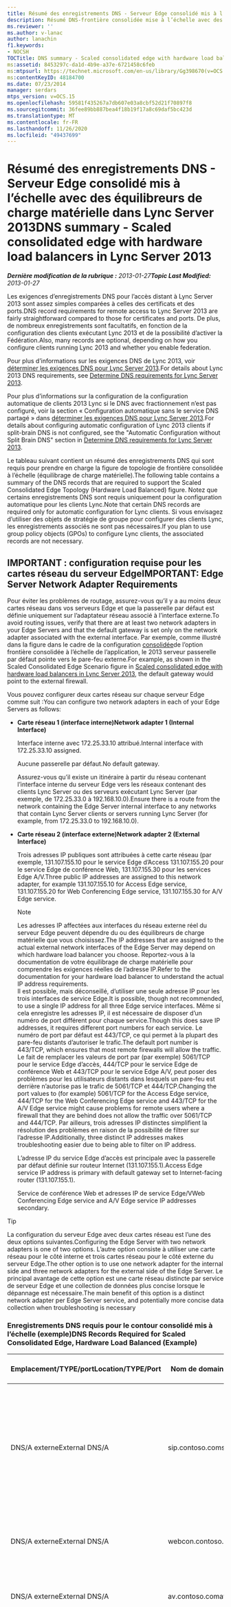 ```yaml
---
title: Résumé des enregistrements DNS - Serveur Edge consolidé mis à l’échelle avec des équilibreurs de charge matérielle
description: Résumé DNS-frontière consolidée mise à l’échelle avec des équilibreurs de charge matérielle.
ms.reviewer: ''
ms.author: v-lanac
author: lanachin
f1.keywords:
- NOCSH
TOCTitle: DNS summary - Scaled consolidated edge with hardware load balancers
ms:assetid: 8453297c-da1d-4b9e-a37e-6721458c6feb
ms:mtpsurl: https://technet.microsoft.com/en-us/library/Gg398670(v=OCS.15)
ms:contentKeyID: 48184700
ms.date: 07/23/2014
manager: serdars
mtps_version: v=OCS.15
ms.openlocfilehash: 59581f435267a7db607e03a8cbf52d21f70897f8
ms.sourcegitcommit: 36fee89bb887bea4f18b19f17a8c69daf5bc423d
ms.translationtype: MT
ms.contentlocale: fr-FR
ms.lasthandoff: 11/26/2020
ms.locfileid: "49437699"
---
```

# <a name="dns-summary---scaled-consolidated-edge-with-hardware-load-balancers-in-lync-server-2013"></a><span data-ttu-id="31f9c-103">Résumé des enregistrements DNS - Serveur Edge consolidé mis à l’échelle avec des équilibreurs de charge matérielle dans Lync Server 2013</span><span class="sxs-lookup"><span data-stu-id="31f9c-103">DNS summary - Scaled consolidated edge with hardware load balancers in Lync Server 2013</span></span>

<div data-xmlns="http://www.w3.org/1999/xhtml">

<div class="topic" data-xmlns="http://www.w3.org/1999/xhtml" data-msxsl="urn:schemas-microsoft-com:xslt" data-cs="https://msdn.microsoft.com/">

<div data-asp="https://msdn2.microsoft.com/asp">



</div>

<div id="mainSection">

<div id="mainBody"><span data-ttu-id="31f9c-104">

<span> </span></span><span class="sxs-lookup"><span data-stu-id="31f9c-104">

<span> </span></span></span>

<span data-ttu-id="31f9c-105">_**Dernière modification de la rubrique :** 2013-01-27_</span><span class="sxs-lookup"><span data-stu-id="31f9c-105">_**Topic Last Modified:** 2013-01-27_</span></span>

<span data-ttu-id="31f9c-106">Les exigences d’enregistrements DNS pour l’accès distant à Lync Server 2013 sont assez simples comparées à celles des certificats et des ports.</span><span class="sxs-lookup"><span data-stu-id="31f9c-106">DNS record requirements for remote access to Lync Server 2013 are fairly straightforward compared to those for certificates and ports.</span></span> <span data-ttu-id="31f9c-107">De plus, de nombreux enregistrements sont facultatifs, en fonction de la configuration des clients exécutant Lync 2013 et de la possibilité d’activer la Fédération.</span><span class="sxs-lookup"><span data-stu-id="31f9c-107">Also, many records are optional, depending on how you configure clients running Lync 2013 and whether you enable federation.</span></span>

<span data-ttu-id="31f9c-108">Pour plus d’informations sur les exigences DNS de Lync 2013, voir [déterminer les exigences DNS pour Lync Server 2013](lync-server-2013-determine-dns-requirements.md).</span><span class="sxs-lookup"><span data-stu-id="31f9c-108">For details about Lync 2013 DNS requirements, see [Determine DNS requirements for Lync Server 2013](lync-server-2013-determine-dns-requirements.md).</span></span>

<span data-ttu-id="31f9c-109">Pour plus d’informations sur la configuration de la configuration automatique de clients 2013 Lync si le DNS avec fractionnement n’est pas configuré, voir la section « Configuration automatique sans le service DNS partagé » dans [déterminer les exigences DNS pour Lync Server 2013](lync-server-2013-determine-dns-requirements.md).</span><span class="sxs-lookup"><span data-stu-id="31f9c-109">For details about configuring automatic configuration of Lync 2013 clients if split-brain DNS is not configured, see the "Automatic Configuration without Split Brain DNS" section in [Determine DNS requirements for Lync Server 2013](lync-server-2013-determine-dns-requirements.md).</span></span>

<span data-ttu-id="31f9c-110">Le tableau suivant contient un résumé des enregistrements DNS qui sont requis pour prendre en charge la figure de topologie de frontière consolidée à l’échelle (équilibrage de charge matérielle).</span><span class="sxs-lookup"><span data-stu-id="31f9c-110">The following table contains a summary of the DNS records that are required to support the Scaled Consolidated Edge Topology (Hardware Load Balanced) figure.</span></span> <span data-ttu-id="31f9c-111">Notez que certains enregistrements DNS sont requis uniquement pour la configuration automatique pour les clients Lync.</span><span class="sxs-lookup"><span data-stu-id="31f9c-111">Note that certain DNS records are required only for automatic configuration for Lync clients.</span></span> <span data-ttu-id="31f9c-112">Si vous envisagez d’utiliser des objets de stratégie de groupe pour configurer des clients Lync, les enregistrements associés ne sont pas nécessaires.</span><span class="sxs-lookup"><span data-stu-id="31f9c-112">If you plan to use group policy objects (GPOs) to configure Lync clients, the associated records are not necessary.</span></span>

<div>

## <a name="important-edge-server-network-adapter-requirements"></a><span data-ttu-id="31f9c-113">IMPORTANT : configuration requise pour les cartes réseau du serveur Edge</span><span class="sxs-lookup"><span data-stu-id="31f9c-113">IMPORTANT: Edge Server Network Adapter Requirements</span></span>

<span data-ttu-id="31f9c-114">Pour éviter les problèmes de routage, assurez-vous qu’il y a au moins deux cartes réseau dans vos serveurs Edge et que la passerelle par défaut est définie uniquement sur l’adaptateur réseau associé à l’interface externe.</span><span class="sxs-lookup"><span data-stu-id="31f9c-114">To avoid routing issues, verify that there are at least two network adapters in your Edge Servers and that the default gateway is set only on the network adapter associated with the external interface.</span></span> <span data-ttu-id="31f9c-115">Par exemple, comme illustré dans la figure dans le cadre de la configuration [consolidée](lync-server-2013-scaled-consolidated-edge-with-hardware-load-balancers.md)de l’option frontière consolidée à l’échelle de l’application, le 2013 serveur passerelle par défaut pointe vers le pare-feu externe.</span><span class="sxs-lookup"><span data-stu-id="31f9c-115">For example, as shown in the Scaled Consolidated Edge Scenario figure in [Scaled consolidated edge with hardware load balancers in Lync Server 2013](lync-server-2013-scaled-consolidated-edge-with-hardware-load-balancers.md), the default gateway would point to the external firewall.</span></span>

<span data-ttu-id="31f9c-116">Vous pouvez configurer deux cartes réseau sur chaque serveur Edge comme suit :</span><span class="sxs-lookup"><span data-stu-id="31f9c-116">You can configure two network adapters in each of your Edge Servers as follows:</span></span>

  - <span data-ttu-id="31f9c-117">**Carte réseau 1 (interface interne)**</span><span class="sxs-lookup"><span data-stu-id="31f9c-117">**Network adapter 1 (Internal Interface)**</span></span>
    
    <span data-ttu-id="31f9c-118">Interface interne avec 172.25.33.10 attribué.</span><span class="sxs-lookup"><span data-stu-id="31f9c-118">Internal interface with 172.25.33.10 assigned.</span></span>
    
    <span data-ttu-id="31f9c-119">Aucune passerelle par défaut.</span><span class="sxs-lookup"><span data-stu-id="31f9c-119">No default gateway.</span></span>
    
    <span data-ttu-id="31f9c-120">Assurez-vous qu’il existe un itinéraire à partir du réseau contenant l’interface interne du serveur Edge vers les réseaux contenant des clients Lync Server ou des serveurs exécutant Lync Server (par exemple, de 172.25.33.0 à 192.168.10.0).</span><span class="sxs-lookup"><span data-stu-id="31f9c-120">Ensure there is a route from the network containing the Edge Server internal interface to any networks that contain Lync Server clients or servers running Lync Server (for example, from 172.25.33.0 to 192.168.10.0).</span></span>

  - <span data-ttu-id="31f9c-121">**Carte réseau 2 (interface externe)**</span><span class="sxs-lookup"><span data-stu-id="31f9c-121">**Network adapter 2 (External Interface)**</span></span>
    
    <span data-ttu-id="31f9c-122">Trois adresses IP publiques sont attribuées à cette carte réseau (par exemple, 131.107.155.10 pour le service Edge d’Access 131.107.155.20 pour le service Edge de conférence Web, 131.107.155.30 pour les services Edge A/V.</span><span class="sxs-lookup"><span data-stu-id="31f9c-122">Three public IP addresses are assigned to this network adapter, for example 131.107.155.10 for Access Edge service, 131.107.155.20 for Web Conferencing Edge service, 131.107.155.30 for A/V Edge service.</span></span>
    
    <div>
    

    > [!NOTE]
    > <span data-ttu-id="31f9c-123">Les adresses IP affectées aux interfaces du réseau externe réel du serveur Edge peuvent dépendre du ou des équilibreurs de charge matérielle que vous choisissez.</span><span class="sxs-lookup"><span data-stu-id="31f9c-123">The IP addresses that are assigned to the actual external network interfaces of the Edge Server may depend on which hardware load balancer you choose.</span></span> <span data-ttu-id="31f9c-124">Reportez-vous à la documentation de votre équilibrage de charge matérielle pour comprendre les exigences réelles de l’adresse IP.</span><span class="sxs-lookup"><span data-stu-id="31f9c-124">Refer to the documentation for your hardware load balancer to understand the actual IP address requirements.</span></span><BR><span data-ttu-id="31f9c-125">Il est possible, mais déconseillé, d’utiliser une seule adresse IP pour les trois interfaces de service Edge.</span><span class="sxs-lookup"><span data-stu-id="31f9c-125">It is possible, though not recommended, to use a single IP address for all three Edge service interfaces.</span></span> <span data-ttu-id="31f9c-126">Même si cela enregistre les adresses IP, il est nécessaire de disposer d’un numéro de port différent pour chaque service.</span><span class="sxs-lookup"><span data-stu-id="31f9c-126">Though this does save IP addresses, it requires different port numbers for each service.</span></span> <span data-ttu-id="31f9c-127">Le numéro de port par défaut est 443/TCP, ce qui permet à la plupart des pare-feu distants d’autoriser le trafic.</span><span class="sxs-lookup"><span data-stu-id="31f9c-127">The default port number is 443/TCP, which ensures that most remote firewalls will allow the traffic.</span></span> <span data-ttu-id="31f9c-128">Le fait de remplacer les valeurs de port par (par exemple) 5061/TCP pour le service Edge d’accès, 444/TCP pour le service Edge de conférence Web et 443/TCP pour le service Edge A/V, peut poser des problèmes pour les utilisateurs distants dans lesquels un pare-feu est derrière n’autorise pas le trafic de 5061/TCP et 444/TCP.</span><span class="sxs-lookup"><span data-stu-id="31f9c-128">Changing the port values to (for example) 5061/TCP for the Access Edge service, 444/TCP for the Web Conferencing Edge service and 443/TCP for the A/V Edge service might cause problems for remote users where a firewall that they are behind does not allow the traffic over 5061/TCP and 444/TCP.</span></span> <span data-ttu-id="31f9c-129">Par ailleurs, trois adresses IP distinctes simplifient la résolution des problèmes en raison de la possibilité de filtrer sur l’adresse IP.</span><span class="sxs-lookup"><span data-stu-id="31f9c-129">Additionally, three distinct IP addresses makes troubleshooting easier due to being able to filter on IP address.</span></span>

    
    </div>
    
    <span data-ttu-id="31f9c-130">L’adresse IP du service Edge d’accès est principale avec la passerelle par défaut définie sur routeur Internet (131.107.155.1).</span><span class="sxs-lookup"><span data-stu-id="31f9c-130">Access Edge service IP address is primary with default gateway set to Internet-facing router (131.107.155.1).</span></span>
    
    <span data-ttu-id="31f9c-131">Service de conférence Web et adresses IP de service Edge/V</span><span class="sxs-lookup"><span data-stu-id="31f9c-131">Web Conferencing Edge service and A/V Edge service IP addresses secondary.</span></span>

<div>


> [!TIP]
> <span data-ttu-id="31f9c-132">La configuration du serveur Edge avec deux cartes réseau est l’une des deux options suivantes.</span><span class="sxs-lookup"><span data-stu-id="31f9c-132">Configuring the Edge Server with two network adapters is one of two options.</span></span> <span data-ttu-id="31f9c-133">L’autre option consiste à utiliser une carte réseau pour le côté interne et trois cartes réseau pour le côté externe du serveur Edge.</span><span class="sxs-lookup"><span data-stu-id="31f9c-133">The other option is to use one network adapter for the internal side and three network adapters for the external side of the Edge Server.</span></span> <span data-ttu-id="31f9c-134">Le principal avantage de cette option est une carte réseau distincte par service de serveur Edge et une collection de données plus concise lorsque le dépannage est nécessaire.</span><span class="sxs-lookup"><span data-stu-id="31f9c-134">The main benefit of this option is a distinct network adapter per Edge Server service, and potentially more concise data collection when troubleshooting is necessary</span></span>



</div>

### <a name="dns-records-required-for-scaled-consolidated-edge-hardware-load-balanced-example"></a><span data-ttu-id="31f9c-135">Enregistrements DNS requis pour le contour consolidé mis à l’échelle (exemple)</span><span class="sxs-lookup"><span data-stu-id="31f9c-135">DNS Records Required for Scaled Consolidated Edge, Hardware Load Balanced (Example)</span></span>

<table>
<colgroup>
<col style="width: 25%" />
<col style="width: 25%" />
<col style="width: 25%" />
<col style="width: 25%" />
</colgroup>
<thead>
<tr class="header">
<th><span data-ttu-id="31f9c-136">Emplacement/TYPE/port</span><span class="sxs-lookup"><span data-stu-id="31f9c-136">Location/TYPE/Port</span></span></th>
<th><span data-ttu-id="31f9c-137">Nom de domaine complet/enregistrement DNS</span><span class="sxs-lookup"><span data-stu-id="31f9c-137">FQDN/DNS Record</span></span></th>
<th><span data-ttu-id="31f9c-138">IP address/FQDN</span><span class="sxs-lookup"><span data-stu-id="31f9c-138">IP Address/FQDN</span></span></th>
<th><span data-ttu-id="31f9c-139">Cartes sur/Commentaires</span><span class="sxs-lookup"><span data-stu-id="31f9c-139">Maps to/Comments</span></span></th>
</tr>
</thead>
<tbody>
<tr class="odd">
<td><p><span data-ttu-id="31f9c-140">DNS/A externe</span><span class="sxs-lookup"><span data-stu-id="31f9c-140">External DNS/A</span></span></p></td>
<td><p><span data-ttu-id="31f9c-141">sip.contoso.com</span><span class="sxs-lookup"><span data-stu-id="31f9c-141">sip.contoso.com</span></span></p></td>
<td><p><span data-ttu-id="31f9c-142">131.107.155.10</span><span class="sxs-lookup"><span data-stu-id="31f9c-142">131.107.155.10</span></span></p></td>
<td><p><span data-ttu-id="31f9c-143">Interface externe du Service Access Edge (contoso).</span><span class="sxs-lookup"><span data-stu-id="31f9c-143">Access Edge service external interface (Contoso).</span></span> <span data-ttu-id="31f9c-144">Répétez cette opération pour tous les domaines SIP pour lesquels Lync est compatible avec les utilisateurs.</span><span class="sxs-lookup"><span data-stu-id="31f9c-144">Repeat as necessary for all SIP domains with Lync enabled users</span></span></p></td>
</tr>
<tr class="even">
<td><p><span data-ttu-id="31f9c-145">DNS/A externe</span><span class="sxs-lookup"><span data-stu-id="31f9c-145">External DNS/A</span></span></p></td>
<td><p><span data-ttu-id="31f9c-146">webcon.contoso.com</span><span class="sxs-lookup"><span data-stu-id="31f9c-146">webcon.contoso.com</span></span></p></td>
<td><p><span data-ttu-id="31f9c-147">131.107.155.20</span><span class="sxs-lookup"><span data-stu-id="31f9c-147">131.107.155.20</span></span></p></td>
<td><p><span data-ttu-id="31f9c-148">Interface externe du service de conférence Web</span><span class="sxs-lookup"><span data-stu-id="31f9c-148">Web Conferencing Edge service external interface</span></span></p></td>
</tr>
<tr class="odd">
<td><p><span data-ttu-id="31f9c-149">DNS/A externe</span><span class="sxs-lookup"><span data-stu-id="31f9c-149">External DNS/A</span></span></p></td>
<td><p><span data-ttu-id="31f9c-150">av.contoso.com</span><span class="sxs-lookup"><span data-stu-id="31f9c-150">av.contoso.com</span></span></p></td>
<td><p><span data-ttu-id="31f9c-151">131.107.155.30</span><span class="sxs-lookup"><span data-stu-id="31f9c-151">131.107.155.30</span></span></p></td>
<td><p><span data-ttu-id="31f9c-152">Interface externe du service A/V Edge</span><span class="sxs-lookup"><span data-stu-id="31f9c-152">A/V Edge service external interface</span></span></p></td>
</tr>
<tr class="even">
<td><p><span data-ttu-id="31f9c-153">DNS/SRV/443 externes</span><span class="sxs-lookup"><span data-stu-id="31f9c-153">External DNS/SRV/443</span></span></p></td>
<td><p><span data-ttu-id="31f9c-154">_sip._tls.contoso.com</span><span class="sxs-lookup"><span data-stu-id="31f9c-154">_sip._tls.contoso.com</span></span></p></td>
<td><p><span data-ttu-id="31f9c-155">sip.contoso.com</span><span class="sxs-lookup"><span data-stu-id="31f9c-155">sip.contoso.com</span></span></p></td>
<td><p><span data-ttu-id="31f9c-156">Interface externe du service Edge d’accès.</span><span class="sxs-lookup"><span data-stu-id="31f9c-156">Access Edge service external interface.</span></span> <span data-ttu-id="31f9c-157">Requis pour la configuration automatique de clients 2013 et Lync 2010 pour une utilisation externe.</span><span class="sxs-lookup"><span data-stu-id="31f9c-157">Required for automatic configuration of Lync 2013 and Lync 2010 clients to work externally.</span></span> <span data-ttu-id="31f9c-158">Répétez cette opération pour tous les domaines SIP pour lesquels Lync est compatible avec les utilisateurs.</span><span class="sxs-lookup"><span data-stu-id="31f9c-158">Repeat as necessary for all SIP domains with Lync enabled users.</span></span></p></td>
</tr>
<tr class="odd">
<td><p><span data-ttu-id="31f9c-159">DNS/SRV/5061 externes</span><span class="sxs-lookup"><span data-stu-id="31f9c-159">External DNS/SRV/5061</span></span></p></td>
<td><p><span data-ttu-id="31f9c-160">_sipfederationtls._tcp.contoso.com</span><span class="sxs-lookup"><span data-stu-id="31f9c-160">_sipfederationtls._tcp.contoso.com</span></span></p></td>
<td><p><span data-ttu-id="31f9c-161">sip.contoso.com</span><span class="sxs-lookup"><span data-stu-id="31f9c-161">sip.contoso.com</span></span></p></td>
<td><p><span data-ttu-id="31f9c-162">Interface externe du service d’accès au serveur SIP requis pour la détection automatique de DNS des partenaires fédérés connus sous le nom de « domaine SIP autorisé » (appelé Fédération avancée dans les versions précédentes).</span><span class="sxs-lookup"><span data-stu-id="31f9c-162">SIP Access Edge service external interface Required for automatic DNS discovery of federated partners known as “Allowed SIP Domain” (called enhanced federation in previous releases).</span></span> <span data-ttu-id="31f9c-163">Répétez cette opération pour tous les domaines SIP avec des utilisateurs compatibles Lync et des clients mobiles Microsoft Lync qui utilisent le service de notifications d’émission ou le service de notifications de transmission d’Apple.</span><span class="sxs-lookup"><span data-stu-id="31f9c-163">Repeat as necessary for all SIP domains with Lync enabled users and Microsoft Lync Mobile clients that use either the Push Notification Service or the Apple Push Notification service</span></span></p></td>
</tr>
<tr class="even">
<td><p><span data-ttu-id="31f9c-164">DNS interne/A</span><span class="sxs-lookup"><span data-stu-id="31f9c-164">Internal DNS/A</span></span></p></td>
<td><p><span data-ttu-id="31f9c-165">lsedge.contoso.net</span><span class="sxs-lookup"><span data-stu-id="31f9c-165">lsedge.contoso.net</span></span></p></td>
<td><p><span data-ttu-id="31f9c-166">172.25.33.10</span><span class="sxs-lookup"><span data-stu-id="31f9c-166">172.25.33.10</span></span></p></td>
<td><p><span data-ttu-id="31f9c-167">Interface interne consolidée Edge</span><span class="sxs-lookup"><span data-stu-id="31f9c-167">Consolidated Edge internal interface</span></span></p></td>
</tr>
</tbody>
</table><span data-ttu-id="31f9c-168">


</div>

</div>

<span> </span>

</div>

</div>

</span><span class="sxs-lookup"><span data-stu-id="31f9c-168">


</div>

</div>

<span> </span>

</div>

</div>

</span></span></div>

